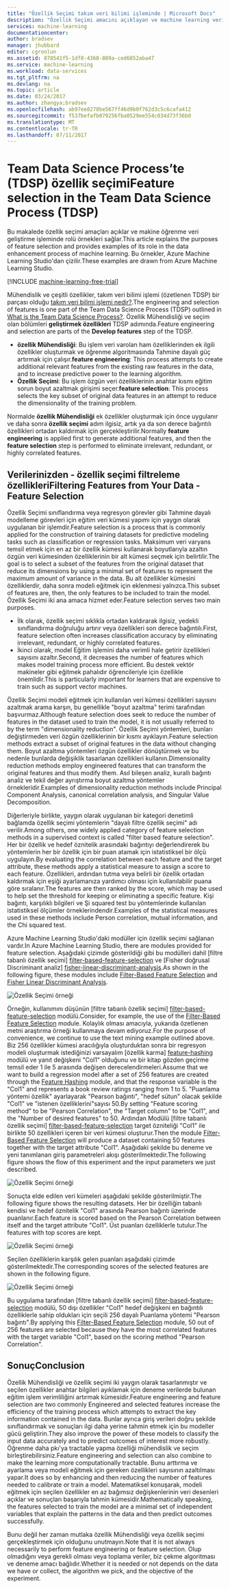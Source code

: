 ```yaml
---
title: "Özellik Seçimi takım veri bilimi işleminde | Microsoft Docs"
description: "Özellik Seçimi amacını açıklayan ve machine learning veri geliştirme sürecinin içindeki rollerine örnekler sağlar."
services: machine-learning
documentationcenter: 
author: bradsev
manager: jhubbard
editor: cgronlun
ms.assetid: 878541f5-1df8-4368-889a-ced6852aba47
ms.service: machine-learning
ms.workload: data-services
ms.tgt_pltfrm: na
ms.devlang: na
ms.topic: article
ms.date: 03/24/2017
ms.author: zhangya;bradsev
ms.openlocfilehash: ab97ee8278be567ff46d9b0f762d3c5c6cafa412
ms.sourcegitcommit: f537befafb079256fba0529ee554c034d73f36b0
ms.translationtype: MT
ms.contentlocale: tr-TR
ms.lasthandoff: 07/11/2017
---
```

# <a name="feature-selection-in-the-team-data-science-process-tdsp"></a><span data-ttu-id="66cb6-103">Team Data Science Process’te (TDSP) özellik seçimi</span><span class="sxs-lookup"><span data-stu-id="66cb6-103">Feature selection in the Team Data Science Process (TDSP)</span></span>
<span data-ttu-id="66cb6-104">Bu makalede özellik seçimi amaçları açıklar ve makine öğrenme veri geliştirme işleminde rolü örnekleri sağlar.</span><span class="sxs-lookup"><span data-stu-id="66cb6-104">This article explains the purposes of feature selection and provides examples of its role in the data enhancement process of machine learning.</span></span> <span data-ttu-id="66cb6-105">Bu örnekler, Azure Machine Learning Studio'dan çizilir.</span><span class="sxs-lookup"><span data-stu-id="66cb6-105">These examples are drawn from Azure Machine Learning Studio.</span></span> 

[!INCLUDE [machine-learning-free-trial](../../includes/machine-learning-free-trial.md)]

<span data-ttu-id="66cb6-106">Mühendislik ve çeşitli özellikler, takım veri bilimi işlemi (özetlenen TDSP) bir parçası olduğu [takım veri bilimi işlemi nedir?](data-science-process-overview.md).</span><span class="sxs-lookup"><span data-stu-id="66cb6-106">The engineering and selection of features is one part of the Team Data Science Process (TDSP) outlined in [What is the Team Data Science Process?](data-science-process-overview.md).</span></span> <span data-ttu-id="66cb6-107">Özellik Mühendisliği ve seçim olan bölümleri **geliştirmek özellikleri** TDSP adımında.</span><span class="sxs-lookup"><span data-stu-id="66cb6-107">Feature engineering and selection are parts of the **Develop features** step of the TDSP.</span></span>

* <span data-ttu-id="66cb6-108">**özellik Mühendisliği**: Bu işlem veri varolan ham özelliklerinden ek ilgili özellikler oluşturmak ve öğrenme algoritmasında Tahmine dayalı güç artırmak için çalışır.</span><span class="sxs-lookup"><span data-stu-id="66cb6-108">**feature engineering**: This process attempts to create additional relevant features from the existing raw features in the data, and to increase predictive power to the learning algorithm.</span></span>
* <span data-ttu-id="66cb6-109">**Özellik Seçimi**: Bu işlem özgün veri özelliklerinin anahtar kısmı eğitim sorun boyut azaltmak girişimi seçer.</span><span class="sxs-lookup"><span data-stu-id="66cb6-109">**feature selection**: This process selects the key subset of original data features in an attempt to reduce the dimensionality of the training problem.</span></span>

<span data-ttu-id="66cb6-110">Normalde **özellik Mühendisliği** ek özellikler oluşturmak için önce uygulanır ve daha sonra **özellik seçimi** adım ilgisiz, artık ya da son derece bağıntılı özellikleri ortadan kaldırmak için gerçekleştirilir.</span><span class="sxs-lookup"><span data-stu-id="66cb6-110">Normally **feature engineering** is applied first to generate additional features, and then the **feature selection** step is performed to eliminate irrelevant, redundant, or highly correlated features.</span></span>

## <a name="filtering-features-from-your-data---feature-selection"></a><span data-ttu-id="66cb6-111">Verilerinizden - özellik seçimi filtreleme özellikleri</span><span class="sxs-lookup"><span data-stu-id="66cb6-111">Filtering Features from Your Data - Feature Selection</span></span>
<span data-ttu-id="66cb6-112">Özellik Seçimi sınıflandırma veya regresyon görevler gibi Tahmine dayalı modelleme görevleri için eğitim veri kümesi yapımı için yaygın olarak uygulanan bir işlemdir.</span><span class="sxs-lookup"><span data-stu-id="66cb6-112">Feature selection is a process that is commonly applied for the construction of training datasets for predictive modeling tasks such as classification or regression tasks.</span></span> <span data-ttu-id="66cb6-113">Maksimum veri varyans temsil etmek için en az bir özellik kümesi kullanarak boyutlarıyla azaltın özgün veri kümesinden özelliklerinin bir alt kümesi seçmek için belirtilir.</span><span class="sxs-lookup"><span data-stu-id="66cb6-113">The goal is to select a subset of the features from the original dataset that reduce its dimensions by using a minimal set of features to represent the maximum amount of variance in the data.</span></span> <span data-ttu-id="66cb6-114">Bu alt özellikler kümesini özelliklerdir, daha sonra modeli eğitmek için eklenmesi yalnızca.</span><span class="sxs-lookup"><span data-stu-id="66cb6-114">This subset of features are, then, the only features to be included to train the model.</span></span> <span data-ttu-id="66cb6-115">Özellik Seçimi iki ana amaca hizmet eder.</span><span class="sxs-lookup"><span data-stu-id="66cb6-115">Feature selection serves two main purposes.</span></span>

* <span data-ttu-id="66cb6-116">İlk olarak, özellik seçimi sıklıkla ortadan kaldırarak ilgisiz, yedekli sınıflandırma doğruluğu artırır veya özellikleri son derece bağıntılı.</span><span class="sxs-lookup"><span data-stu-id="66cb6-116">First, feature selection often increases classification accuracy by eliminating irrelevant, redundant, or highly correlated features.</span></span>
* <span data-ttu-id="66cb6-117">İkinci olarak, model Eğitim işlemini daha verimli hale getirir özellikleri sayısını azaltır.</span><span class="sxs-lookup"><span data-stu-id="66cb6-117">Second, it decreases the number of features which makes model training process more efficient.</span></span> <span data-ttu-id="66cb6-118">Bu destek vektör makineler gibi eğitmek pahalıdır öğrencileriyle için özellikle önemlidir.</span><span class="sxs-lookup"><span data-stu-id="66cb6-118">This is particularly important for learners that are expensive to train such as support vector machines.</span></span>

<span data-ttu-id="66cb6-119">Özellik Seçimi modeli eğitmek için kullanılan veri kümesi özellikleri sayısını azaltmak arama karşın, bu genellikle "boyut azaltma" terimi tarafından başvurmaz.</span><span class="sxs-lookup"><span data-stu-id="66cb6-119">Although feature selection does seek to reduce the number of features in the dataset used to train the model, it is not usually referred to by the term "dimensionality reduction".</span></span> <span data-ttu-id="66cb6-120">Özellik Seçimi yöntemleri, bunları değiştirmeden veri özgün özelliklerinin bir kısmı ayıklayın.</span><span class="sxs-lookup"><span data-stu-id="66cb6-120">Feature selection methods extract a subset of original features in the data without changing them.</span></span>  <span data-ttu-id="66cb6-121">Boyut azaltma yöntemleri özgün özellikler dönüştürmek ve bu nedenle bunlarda değişiklik tasarlanan özellikleri kullanın.</span><span class="sxs-lookup"><span data-stu-id="66cb6-121">Dimensionality reduction methods employ engineered features that can transform the original features and thus modify them.</span></span> <span data-ttu-id="66cb6-122">Asıl bileşen analiz, kurallı bağıntı analiz ve tekil değer ayrıştırma boyut azaltma yöntemler örnekleridir.</span><span class="sxs-lookup"><span data-stu-id="66cb6-122">Examples of dimensionality reduction methods include Principal Component Analysis, canonical correlation analysis, and Singular Value Decomposition.</span></span>

<span data-ttu-id="66cb6-123">Diğerleriyle birlikte, yaygın olarak uygulanan bir kategori denetimli bağlamda özellik seçimi yöntemlerin "dayalı filtre özellik seçimi" adı verilir.</span><span class="sxs-lookup"><span data-stu-id="66cb6-123">Among others, one widely applied category of feature selection methods in a supervised context is called "filter based feature selection".</span></span> <span data-ttu-id="66cb6-124">Her bir özellik ve hedef öznitelik arasındaki bağıntıyı değerlendirerek bu yöntemlerin her bir özellik için bir puan atamak için istatistiksel bir ölçü uygulayın.</span><span class="sxs-lookup"><span data-stu-id="66cb6-124">By evaluating the correlation between each feature and the target attribute, these methods apply a statistical measure to assign a score to each feature.</span></span> <span data-ttu-id="66cb6-125">Özellikleri, ardından tutma veya belirli bir özellik ortadan kaldırmak için eşiği ayarlamanıza yardımcı olması için kullanılabilir puana göre sıralanır.</span><span class="sxs-lookup"><span data-stu-id="66cb6-125">The features are then ranked by the score, which may be used to help set the threshold for keeping or eliminating a specific feature.</span></span> <span data-ttu-id="66cb6-126">Kişi bağıntı, karşılıklı bilgileri ve Şi squared test bu yöntemlerinde kullanılan istatistiksel ölçümler örneklerindendir.</span><span class="sxs-lookup"><span data-stu-id="66cb6-126">Examples of the statistical measures used in these methods include Person correlation, mutual information, and the Chi squared test.</span></span>

<span data-ttu-id="66cb6-127">Azure Machine Learning Studio'daki modüller için özellik seçimi sağlanan vardır.</span><span class="sxs-lookup"><span data-stu-id="66cb6-127">In Azure Machine Learning Studio, there are modules provided for feature selection.</span></span> <span data-ttu-id="66cb6-128">Aşağıdaki çizimde gösterildiği gibi bu modülleri dahil [filtre tabanlı özellik seçimi] [ filter-based-feature-selection] ve [Fisher doğrusal Discriminant analiz] [ fisher-linear-discriminant-analysis].</span><span class="sxs-lookup"><span data-stu-id="66cb6-128">As shown in the following figure, these modules include [Filter-Based Feature Selection][filter-based-feature-selection] and [Fisher Linear Discriminant Analysis][fisher-linear-discriminant-analysis].</span></span>

![Özellik Seçimi örneği](./media/machine-learning-data-science-select-features/feature-Selection.png)

<span data-ttu-id="66cb6-130">Örneğin, kullanımını düşünün [filtre tabanlı özellik seçimi] [ filter-based-feature-selection] modülü.</span><span class="sxs-lookup"><span data-stu-id="66cb6-130">Consider, for example, the use of the [Filter-Based Feature Selection][filter-based-feature-selection] module.</span></span> <span data-ttu-id="66cb6-131">Kolaylık olması amacıyla, yukarıda özetlenen metni araştırma örneği kullanmaya devam ediyoruz.</span><span class="sxs-lookup"><span data-stu-id="66cb6-131">For the purpose of convenience, we continue to use the text mining example outlined above.</span></span> <span data-ttu-id="66cb6-132">Biz 256 özellikler kümesi aracılığıyla oluşturduktan sonra bir regresyon modeli oluşturmak istediğinizi varsayalım [özellik karma] [ feature-hashing] modülü ve yanıt değişkeni "Col1" olduğunu ve bir kitap gözden geçirme temsil eder 1 ile 5 arasında değişen derecelendirmeleri.</span><span class="sxs-lookup"><span data-stu-id="66cb6-132">Assume that we want to build a regression model after a set of 256 features are created through the [Feature Hashing][feature-hashing] module, and that the response variable is the "Col1" and represents a book review ratings ranging from 1 to 5.</span></span> <span data-ttu-id="66cb6-133">"Puanlama yöntemi özellik" ayarlayarak "Pearson bağıntı", "hedef sütun" olacak şekilde "Col1" ve "istenen özelliklerini"sayısı 50.</span><span class="sxs-lookup"><span data-stu-id="66cb6-133">By setting "Feature scoring method" to be "Pearson Correlation", the "Target column" to be "Col1", and the "Number of desired features" to 50.</span></span> <span data-ttu-id="66cb6-134">Ardından Modülü [filtre tabanlı özellik seçimi] [ filter-based-feature-selection] target özniteliği "Col1" ile birlikte 50 özellikleri içeren bir veri kümesi oluşturur.</span><span class="sxs-lookup"><span data-stu-id="66cb6-134">Then the module [Filter-Based Feature Selection][filter-based-feature-selection] will produce a dataset containing 50 features together with the target attribute "Col1".</span></span> <span data-ttu-id="66cb6-135">Aşağıdaki şekilde bu deneme ve yeni tanımlanan giriş parametreleri akışı gösterilmektedir.</span><span class="sxs-lookup"><span data-stu-id="66cb6-135">The following figure shows the flow of this experiment and the input parameters we just described.</span></span>

![Özellik Seçimi örneği](./media/machine-learning-data-science-select-features/feature-Selection1.png)

<span data-ttu-id="66cb6-137">Sonuçta elde edilen veri kümeleri aşağıdaki şekilde gösterilmiştir.</span><span class="sxs-lookup"><span data-stu-id="66cb6-137">The following figure shows the resulting datasets.</span></span> <span data-ttu-id="66cb6-138">Her bir özelliğin tabanlı kendisi ve hedef öznitelik "Col1" arasında Pearson bağıntı üzerinde puanlanır.</span><span class="sxs-lookup"><span data-stu-id="66cb6-138">Each feature is scored based on the Pearson Correlation between itself and the target attribute "Col1".</span></span> <span data-ttu-id="66cb6-139">Üst puanları özelliklerle tutulur.</span><span class="sxs-lookup"><span data-stu-id="66cb6-139">The features with top scores are kept.</span></span>

![Özellik Seçimi örneği](./media/machine-learning-data-science-select-features/feature-Selection2.png)

<span data-ttu-id="66cb6-141">Seçilen özelliklerin karşılık gelen puanları aşağıdaki çizimde gösterilmektedir.</span><span class="sxs-lookup"><span data-stu-id="66cb6-141">The corresponding scores of the selected features are shown in the following figure.</span></span>

![Özellik Seçimi örneği](./media/machine-learning-data-science-select-features/feature-Selection3.png)

<span data-ttu-id="66cb6-143">Bu uygulama tarafından [filtre tabanlı özellik seçimi] [ filter-based-feature-selection] modülü, 50 dışı özellikler "Col1" hedef değişkeni en bağıntılı özelliklerle sahip oldukları için seçili 256 dayalı Puanlama yöntemi "Pearson bağıntı".</span><span class="sxs-lookup"><span data-stu-id="66cb6-143">By applying this [Filter-Based Feature Selection][filter-based-feature-selection] module, 50 out of 256 features are selected because they have the most correlated features with the target variable "Col1", based on the scoring method "Pearson Correlation".</span></span>

## <a name="conclusion"></a><span data-ttu-id="66cb6-144">Sonuç</span><span class="sxs-lookup"><span data-stu-id="66cb6-144">Conclusion</span></span>
<span data-ttu-id="66cb6-145">Özellik Mühendisliği ve özellik seçimi iki yaygın olarak tasarlanmıştır ve seçilen özellikler anahtar bilgileri ayıklamak için deneme verilerde bulunan eğitim işlem verimliliğini artırmak kümesidir.</span><span class="sxs-lookup"><span data-stu-id="66cb6-145">Feature engineering and feature selection are two commonly Engineered and selected features increase the efficiency of the training process which attempts to extract the key information contained in the data.</span></span> <span data-ttu-id="66cb6-146">Bunlar ayrıca giriş verileri doğru şekilde sınıflandırmak ve sonuçları ilgi daha yerine tahmin etmek için bu modeller gücü geliştirin.</span><span class="sxs-lookup"><span data-stu-id="66cb6-146">They also improve the power of these models to classify the input data accurately and to predict outcomes of interest more robustly.</span></span> <span data-ttu-id="66cb6-147">Öğrenme daha pkı'ya tractable yapma özelliği mühendislik ve seçim birleştirebilirsiniz.</span><span class="sxs-lookup"><span data-stu-id="66cb6-147">Feature engineering and selection can also combine to make the learning more computationally tractable.</span></span> <span data-ttu-id="66cb6-148">Bunu arttırma ve ayarlama veya modeli eğitmek için gereken özellikleri sayısının azaltılması yapar.</span><span class="sxs-lookup"><span data-stu-id="66cb6-148">It does so by enhancing and then reducing the number of features needed to calibrate or train a model.</span></span> <span data-ttu-id="66cb6-149">Matematiksel konuşarak, modeli eğitmek için seçilen özellikler en az bağımsız değişkenlerinin veri desenleri açıklar ve sonuçları başarıyla tahmin kümesidir.</span><span class="sxs-lookup"><span data-stu-id="66cb6-149">Mathematically speaking, the features selected to train the model are a minimal set of independent variables that explain the patterns in the data and then predict outcomes successfully.</span></span>

<span data-ttu-id="66cb6-150">Bunu değil her zaman mutlaka özellik Mühendisliği veya özellik seçimi gerçekleştirmek için olduğunu unutmayın.</span><span class="sxs-lookup"><span data-stu-id="66cb6-150">Note that it is not always necessarily to perform feature engineering or feature selection.</span></span> <span data-ttu-id="66cb6-151">Olup olmadığını veya gerekli olması veya toplama veriler, biz çekme algoritması ve deneme amacı bağlıdır.</span><span class="sxs-lookup"><span data-stu-id="66cb6-151">Whether it is needed or not depends on the data we have or collect, the algorithm we pick, and the objective of the experiment.</span></span>

<!-- Module References -->
[feature-hashing]: https://msdn.microsoft.com/library/azure/c9a82660-2d9c-411d-8122-4d9e0b3ce92a/
[filter-based-feature-selection]: https://msdn.microsoft.com/library/azure/918b356b-045c-412b-aa12-94a1d2dad90f/
[fisher-linear-discriminant-analysis]: https://msdn.microsoft.com/library/azure/dcaab0b2-59ca-4bec-bb66-79fd23540080/

